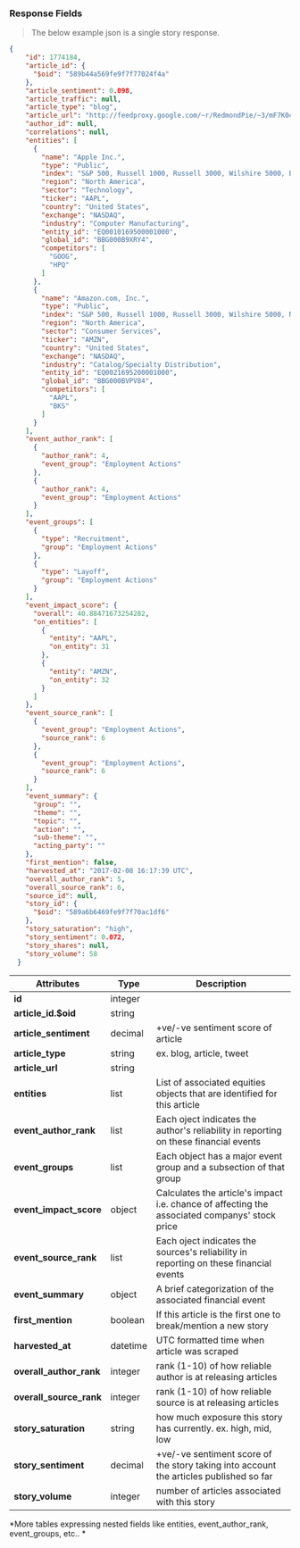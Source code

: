 ### Response Fields
> The below example json is a single story response.

```json
{
    "id": 1774184,
    "article_id": {
      "$oid": "589b44a569fe9f7f77024f4a"
    },
    "article_sentiment": 0.098,
    "article_traffic": null,
    "article_type": "blog",
    "article_url": "http://feedproxy.google.com/~r/RedmondPie/~3/mF7K04DF1y4/",
    "author_id": null,
    "correlations": null,
    "entities": [
      {
        "name": "Apple Inc.",
        "type": "Public",
        "index": "S&P 500, Russell 1000, Russell 3000, Wilshire 5000, BARRON'S 400, NASDAQ 100",
        "region": "North America",
        "sector": "Technology",
        "ticker": "AAPL",
        "country": "United States",
        "exchange": "NASDAQ",
        "industry": "Computer Manufacturing",
        "entity_id": "EQ0010169500001000",
        "global_id": "BBG000B9XRY4",
        "competitors": [
          "GOOG",
          "HPQ"
        ]
      },
      {
        "name": "Amazon.com, Inc.",
        "type": "Public",
        "index": "S&P 500, Russell 1000, Russell 3000, Wilshire 5000, NASDAQ 100",
        "region": "North America",
        "sector": "Consumer Services",
        "ticker": "AMZN",
        "country": "United States",
        "exchange": "NASDAQ",
        "industry": "Catalog/Specialty Distribution",
        "entity_id": "EQ0021695200001000",
        "global_id": "BBG000BVPV84",
        "competitors": [
          "AAPL",
          "BKS"
        ]
      }
    ],
    "event_author_rank": [
      {
        "author_rank": 4,
        "event_group": "Employment Actions"
      },
      {
        "author_rank": 4,
        "event_group": "Employment Actions"
      }
    ],
    "event_groups": [
      {
        "type": "Recruitment",
        "group": "Employment Actions"
      },
      {
        "type": "Layoff",
        "group": "Employment Actions"
      }
    ],
    "event_impact_score": {
      "overall": 40.88471673254282,
      "on_entities": [
        {
          "entity": "AAPL",
          "on_entity": 31
        },
        {
          "entity": "AMZN",
          "on_entity": 32
        }
      ]
    },
    "event_source_rank": [
      {
        "event_group": "Employment Actions",
        "source_rank": 6
      },
      {
        "event_group": "Employment Actions",
        "source_rank": 6
      }
    ],
    "event_summary": {
      "group": "",
      "theme": "",
      "topic": "",
      "action": "",
      "sub-theme": "",
      "acting_party": ""
    },
    "first_mention": false,
    "harvested_at": "2017-02-08 16:17:39 UTC",
    "overall_author_rank": 5,
    "overall_source_rank": 6,
    "source_id": null,
    "story_id": {
      "$oid": "589a6b6469fe9f7f70ac1df6"
    },
    "story_saturation": "high",
    "story_sentiment": 0.072,
    "story_shares": null,
    "story_volume": 58
  }
```

Attributes | Type | Description
-----------|------|-------------
**id** | integer |
**article_id.$oid** | string |  
**article_sentiment** | decimal | +ve/-ve sentiment score of article
**article_type** | string | ex. blog, article, tweet
**article_url** | string |
**entities** | list | List of associated equities objects that are identified for this article
**event_author_rank** | list | Each oject indicates the author's reliability in reporting on these financial events
**event_groups** | list | Each object has a major event group and a subsection of that group
**event_impact_score** | object | Calculates the article's impact i.e. chance of affecting the associated companys' stock price
**event_source_rank** | list | Each oject indicates the sources's reliability in reporting on these financial events
**event_summary** | object | A brief categorization of the associated financial event
**first_mention** | boolean | If this article is the first one to break/mention a new story
**harvested_at** | datetime | UTC formatted time when article was scraped
**overall_author_rank** | integer | rank (1-10) of how reliable author is at releasing articles
**overall_source_rank** | integer | rank (1-10) of how reliable source is at releasing articles
**story_saturation** | string | how much exposure this story has currently. ex. high, mid, low
**story_sentiment** | decimal | +ve/-ve sentiment score of the story taking into account the articles published so far
**story_volume** | integer | number of articles associated with this story

*More tables expressing nested fields like entities, event_author_rank, event_groups, etc.. *